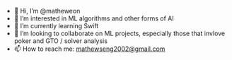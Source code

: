 - 👋 Hi, I’m @matheweon
- 👀 I’m interested in ML algorithms and other forms of AI
- 🌱 I’m currently learning Swift
- 💞️ I’m looking to collaborate on ML projects, especially those that invlove poker and GTO / solver analysis
- 📫 How to reach me: mathewseng2002@gmail.com

<!---
matheweon/matheweon is a ✨ special ✨ repository because its `README.md` (this file) appears on your GitHub profile.
You can click the Preview link to take a look at your changes.
--->
